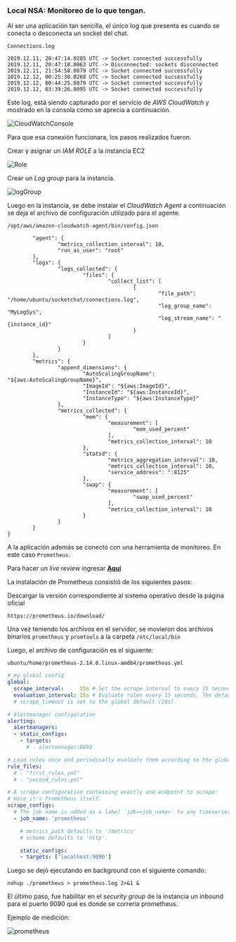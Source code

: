 ### Local NSA: Monitoreo de lo que tengan.

Al ser una aplicación tan sencilla, el único log que presenta es cuando se conecta o desconecta un socket del chat. 


`Connections.log`

`2019.12.11, 20:47:14.0285 UTC -> Socket connected successfully
2019.12.11, 20:47:18.0063 UTC -> Disconnected: sockets disconnected
2019.12.11, 21:54:58.0879 UTC -> Socket connected successfully
2019.12.12, 00:25:30.0268 UTC -> Socket connected successfully
2019.12.12, 00:44:25.0879 UTC -> Socket connected successfully
2019.12.12, 03:39:26.0095 UTC -> Socket connected successfully`

Este log, está siendo capturado por el servicio de *AWS CloudWatch* y mostrado en la consola como se aprecia a continuación.

![CloudWatchConsole](socketchat/NSALOCAL/awsCloudWatch.png)

Para que esa conexión funcionara, los pasos realizados fueron. 

Crear y asignar un *IAM ROLE* a la instancia EC2

![Role](socketchat/NSALOCAL/role.png)

Crear un *Log group* para la instancia. 

![logGroup](socketchat/NSALOCAL/logGroup.png)


Luego en la instancia, se debe instalar el *CloudWatch Agent* a continuación se deja el archivo de configuración utilizado para el agente.

`/opt/aws/amazon-cloudwatch-agent/bin/config.json`

```json{
        "agent": {
                "metrics_collection_interval": 10,
                "run_as_user": "root"
        },
        "logs": {
                "logs_collected": {
                        "files": {
                                "collect_list": [
                                        {
                                                "file_path": "/home/ubuntu/socketchat/connections.log",
                                                "log_group_name": "MyLogSys",
                                                "log_stream_name": "{instance_id}"
                                        }
                                ]
                        }
                }
        },
        "metrics": {
                "append_dimensions": {
                        "AutoScalingGroupName": "${aws:AutoScalingGroupName}",
                        "ImageId": "${aws:ImageId}",
                        "InstanceId": "${aws:InstanceId}",
                        "InstanceType": "${aws:InstanceType}"
                },
                "metrics_collected": {
                        "mem": {
                                "measurement": [
                                        "mem_used_percent"
                                ],
                                "metrics_collection_interval": 10
                        },
                        "statsd": {
                                "metrics_aggregation_interval": 10,
                                "metrics_collection_interval": 10,
                                "service_address": ":8125"
                        },
                        "swap": {
                                "measurement": [
                                        "swap_used_percent"
                                ],
                                "metrics_collection_interval": 10
                        }
                }
        }
}
```

A la aplicación además se conectó con una herramienta de monitoreo. En este caso `Prometheus`.

Para hacer un *live review* ingresar **[Aquí](http://ec2-3-136-210-239.us-east-2.compute.amazonaws.com:9090/graph)**

La instalación de Prometheus consistió de los siguientes pasos:

Descargar la versión correspondiente al sistema operativo desde la página oficial 

`https://prometheus.io/download/`

Una vez teniendo los archivos en el servidor, se movieron dos archivos binarios `prometheus` y `promtools` a la carpeta `/etc/local/bin`

Luego, el archivo de configuración es el siguiente:

`ubuntu/home/prometheus-2.14.0.linux-amd64/prometheus.yml`
```yml
# my global config
global:
  scrape_interval:     15s # Set the scrape interval to every 15 seconds. Default is every 1 minute.
  evaluation_interval: 15s # Evaluate rules every 15 seconds. The default is every 1 minute.
  # scrape_timeout is set to the global default (10s).

# Alertmanager configuration
alerting:
  alertmanagers:
  - static_configs:
    - targets:
      # - alertmanager:9093

# Load rules once and periodically evaluate them according to the global 'evaluation_interval'.
rule_files:
  # - "first_rules.yml"
  # - "second_rules.yml"

# A scrape configuration containing exactly one endpoint to scrape:
# Here it's Prometheus itself.
scrape_configs:
  # The job name is added as a label `job=<job_name>` to any timeseries scraped from this config.
  - job_name: 'prometheus'

    # metrics_path defaults to '/metrics'
    # scheme defaults to 'http'.

    static_configs:
    - targets: ['localhost:9090']
```

Luego se dejó ejecutando en background con el siguiente comando: 

`nohup ./prometheus > prometheus.log 2>&1 &`

El último paso, fue habilitar en el *security group* de la instancia un inbound para el puerto 9090 qué es donde se correría prometheus.

Ejemplo de medición:

![prometheus](socketchat/NSALOCAL/prometheus.png)
